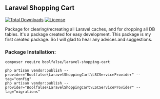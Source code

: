 
## Laravel Shopping Cart

[![Total Downloads](https://poser.pugx.org/boolfalse/laravel-shopping-cart/downloads)](https://packagist.org/packages/boolfalse/laravel-shopping-cart)
[![License](https://poser.pugx.org/boolfalse/laravel-shopping-cart/license)](https://packagist.org/packages/boolfalse/laravel-shopping-cart)


Package for clearing/recreating all Laravel caches, and for dropping all DB tables. It's a package created for easy development.
This package is my first created package. So I will glad to hear any advices and suggestions.

### Package Installation:

```shell
composer require boolfalse/laravel-shopping-cart
```

```shell
php artisan vendor:publish --provider="Boolfalse\LaravelShoppingCart\LSCServiceProvider" --tag="config"
php artisan vendor:publish --provider="Boolfalse\LaravelShoppingCart\LSCServiceProvider" --tag="migrations"
```

